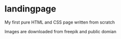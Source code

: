 # landingpage

My first pure HTML and CSS page written from scratch

Images are downloaded from freepik and public domian
